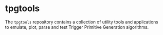 # tpgtools

The `tpgtools` repository contains a collection of utility tools and applications to emulate, plot, parse and test Trigger Primitive Generation algorithms.

